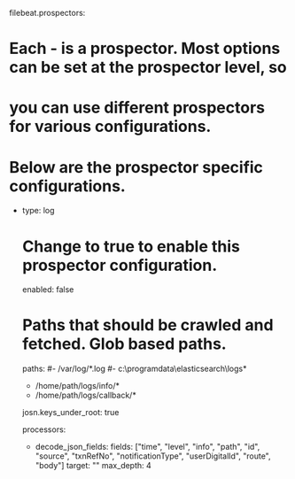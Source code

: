 
filebeat.prospectors:

# Each - is a prospector. Most options can be set at the prospector level, so
# you can use different prospectors for various configurations.
# Below are the prospector specific configurations.

- type: log

  # Change to true to enable this prospector configuration.
  enabled: false

  # Paths that should be crawled and fetched. Glob based paths.
  paths:
    #- /var/log/*.log
    #- c:\programdata\elasticsearch\logs\*
    - /home/path/logs/info/*
    - /home/path/logs/callback/*

  josn.keys_under_root: true

  processors:
    - decode_json_fields:
        fields: ["time", "level", "info", "path", "id", "source", "txnRefNo", "notificationType", "userDigitalId", "route", "body"]
        target: ""
        max_depth: 4


